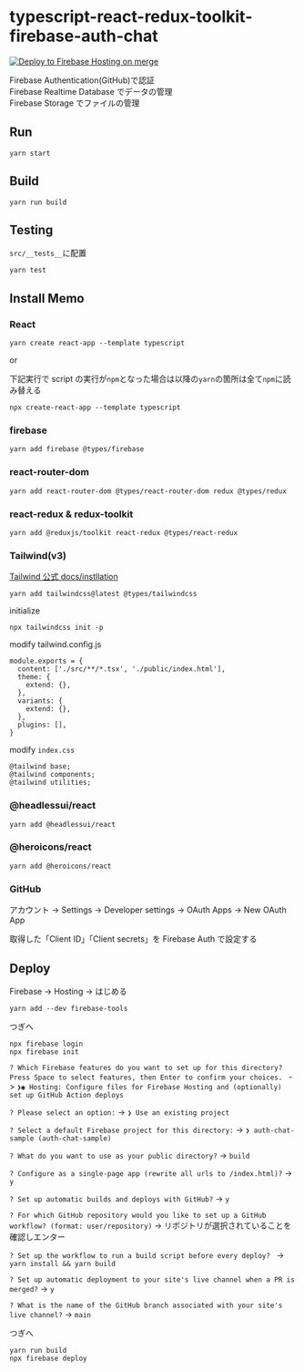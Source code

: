 # typescript-react-redux-toolkit-firebase-auth-chat

[![Deploy to Firebase Hosting on merge](https://github.com/hironomiu/typescript-react-redux-toolkit-firebase-auth-chat/actions/workflows/firebase-hosting-merge.yml/badge.svg)](https://github.com/hironomiu/typescript-react-redux-toolkit-firebase-auth-chat/actions/workflows/firebase-hosting-merge.yml)

Firebase Authentication(GitHub)で認証  
Firebase Realtime Database でデータの管理  
Firebase Storage でファイルの管理

## Run

```
yarn start
```

## Build

```
yarn run build
```

## Testing

`src/__tests__`に配置

```
yarn test
```

## Install Memo

### React

```
yarn create react-app --template typescript
```

or

下記実行で script の実行が`npm`となった場合は以降の`yarn`の箇所は全て`npm`に読み替える

```
npx create-react-app --template typescript
```

### firebase

```
yarn add firebase @types/firebase
```

### react-router-dom

```
yarn add react-router-dom @types/react-router-dom redux @types/redux
```

### react-redux & redux-toolkit

```
yarn add @reduxjs/toolkit react-redux @types/react-redux
```

### Tailwind(v3)

[Tailwind 公式 docs/instllation](https://tailwindcss.com/docs/installation)

```
yarn add tailwindcss@latest @types/tailwindcss
```

initialize

```
npx tailwindcss init -p
```

modify tailwind.config.js

```
module.exports = {
  content: ['./src/**/*.tsx', './public/index.html'],
  theme: {
    extend: {},
  },
  variants: {
    extend: {},
  },
  plugins: [],
}
```

modify `index.css`

```
@tailwind base;
@tailwind components;
@tailwind utilities;
```

### @headlessui/react

```
yarn add @headlessui/react
```

### @heroicons/react

```
yarn add @heroicons/react
```

### GitHub

アカウント -> Settings -> Developer settings -> OAuth Apps -> New OAuth App

取得した「Client ID」「Client secrets」を Firebase Auth で設定する

## Deploy

Firebase -> Hosting -> はじめる

```
yarn add --dev firebase-tools
```

つぎへ

```
npx firebase login
npx firebase init
```

`? Which Firebase features do you want to set up for this directory? Press Space to select features, then Enter to confirm your choices. ` -> `❯◉ Hosting: Configure files for Firebase Hosting and (optionally) set up GitHub Action deploys`

`? Please select an option:` -> `❯ Use an existing project `

`? Select a default Firebase project for this directory:` -> `❯ auth-chat-sample (auth-chat-sample) `

`? What do you want to use as your public directory?` -> `build`

`? Configure as a single-page app (rewrite all urls to /index.html)?` -> `y`

`? Set up automatic builds and deploys with GitHub?` -> `y`

`? For which GitHub repository would you like to set up a GitHub workflow? (format: user/repository)` -> リポジトリが選択されていることを確認しエンター

`? Set up the workflow to run a build script before every deploy? ` -> `yarn install && yarn build`

`? Set up automatic deployment to your site's live channel when a PR is merged?` -> `y`

`? What is the name of the GitHub branch associated with your site's live channel?` -> `main`

つぎへ

```
yarn run build
npx firebase deploy
```
